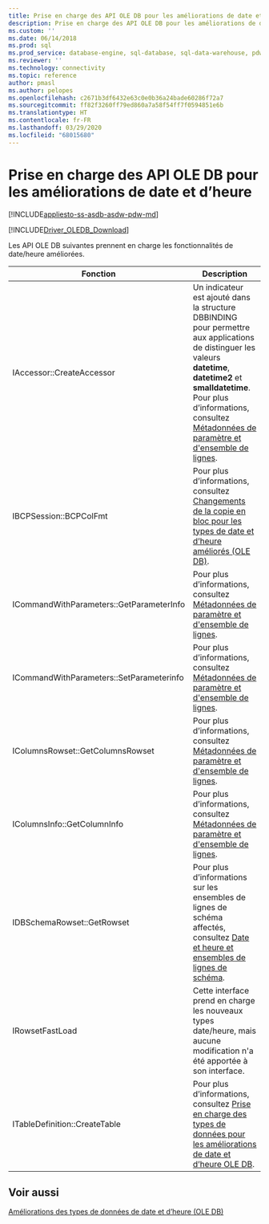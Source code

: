 ```yaml
---
title: Prise en charge des API OLE DB pour les améliorations de date et d’heure | Microsoft Docs
description: Prise en charge des API OLE DB pour les améliorations de date et d’heure
ms.custom: ''
ms.date: 06/14/2018
ms.prod: sql
ms.prod_service: database-engine, sql-database, sql-data-warehouse, pdw
ms.reviewer: ''
ms.technology: connectivity
ms.topic: reference
author: pmasl
ms.author: pelopes
ms.openlocfilehash: c2671b3df6432e63c0e0b36a24bade60286f72a7
ms.sourcegitcommit: ff82f3260ff79ed860a7a58f54ff7f0594851e6b
ms.translationtype: HT
ms.contentlocale: fr-FR
ms.lasthandoff: 03/29/2020
ms.locfileid: "68015680"
---
```

# <a name="ole-db-api-support-for-date-and-time-enhancements"></a>Prise en charge des API OLE DB pour les améliorations de date et d’heure
[!INCLUDE[appliesto-ss-asdb-asdw-pdw-md](../../../includes/appliesto-ss-asdb-asdw-pdw-md.md)]

[!INCLUDE[Driver_OLEDB_Download](../../../includes/driver_oledb_download.md)]

  Les API OLE DB suivantes prennent en charge les fonctionnalités de date/heure améliorées.  
  
|Fonction|Description|  
|--------------|-----------------|  
|IAccessor::CreateAccessor|Un indicateur est ajouté dans la structure DBBINDING pour permettre aux applications de distinguer les valeurs **datetime**, **datetime2** et **smalldatetime**. Pour plus d’informations, consultez [Métadonnées de paramètre et d'ensemble de lignes](../../oledb/ole-db-date-time/metadata-parameter-and-rowset.md).|  
|IBCPSession::BCPColFmt|Pour plus d’informations, consultez [Changements de la copie en bloc pour les types de date et d’heure améliorés &#40;OLE DB&#41;](../../oledb/ole-db-date-time/bulk-copy-changes-for-enhanced-date-and-time-types-ole-db.md).|  
|ICommandWithParameters::GetParameterInfo|Pour plus d’informations, consultez [Métadonnées de paramètre et d'ensemble de lignes](../../oledb/ole-db-date-time/metadata-parameter-and-rowset.md).|  
|ICommandWithParameters::SetParameterinfo|Pour plus d’informations, consultez [Métadonnées de paramètre et d'ensemble de lignes](../../oledb/ole-db-date-time/metadata-parameter-and-rowset.md).|  
|IColumnsRowset::GetColumnsRowset|Pour plus d’informations, consultez [Métadonnées de paramètre et d'ensemble de lignes](../../oledb/ole-db-date-time/metadata-parameter-and-rowset.md).|  
|IColumnsInfo::GetColumnInfo|Pour plus d’informations, consultez [Métadonnées de paramètre et d'ensemble de lignes](../../oledb/ole-db-date-time/metadata-parameter-and-rowset.md).|  
|IDBSchemaRowset::GetRowset|Pour plus d’informations sur les ensembles de lignes de schéma affectés, consultez [Date et heure et ensembles de lignes de schéma](../../oledb/ole-db-date-time/metadata-date-and-time-and-schema-rowsets.md).|  
|IRowsetFastLoad|Cette interface prend en charge les nouveaux types date/heure, mais aucune modification n'a été apportée à son interface.|  
|ITableDefinition::CreateTable|Pour plus d’informations, consultez [Prise en charge des types de données pour les améliorations de date et d’heure OLE DB](../../oledb/ole-db-date-time/data-type-support-for-ole-db-date-and-time-improvements.md).|  
  
## <a name="see-also"></a>Voir aussi  
 [Améliorations des types de données de date et d’heure &#40;OLE DB&#41;](../../oledb/ole-db-date-time/date-and-time-improvements-ole-db.md)  
  
  
